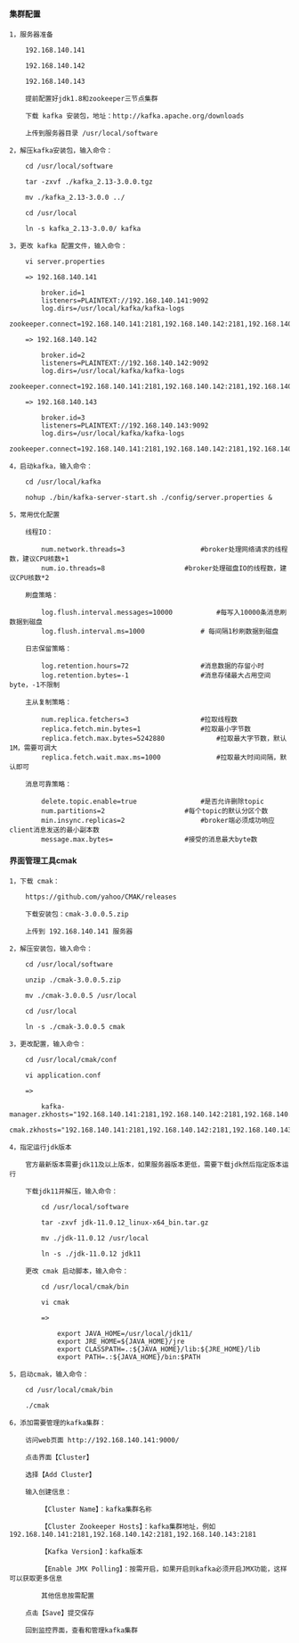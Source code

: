 
#### 集群配置

	1，服务器准备
		
		192.168.140.141
		
		192.168.140.142
		
		192.168.140.143
	
		提前配置好jdk1.8和zookeeper三节点集群
		
		下载 kafka 安装包，地址：http://kafka.apache.org/downloads
		
		上传到服务器目录 /usr/local/software
	
	2，解压kafka安装包，输入命令：
			
		cd /usr/local/software
		
		tar -zxvf ./kafka_2.13-3.0.0.tgz
		
		mv ./kafka_2.13-3.0.0 ../
		
		cd /usr/local
		
		ln -s kafka_2.13-3.0.0/ kafka
	
	3，更改 kafka 配置文件，输入命令：
		
		vi server.properties
		
		=> 192.168.140.141
		
			broker.id=1
			listeners=PLAINTEXT://192.168.140.141:9092
			log.dirs=/usr/local/kafka/kafka-logs
			zookeeper.connect=192.168.140.141:2181,192.168.140.142:2181,192.168.140.143:2181
		
		=> 192.168.140.142
		
			broker.id=2
			listeners=PLAINTEXT://192.168.140.142:9092
			log.dirs=/usr/local/kafka/kafka-logs
			zookeeper.connect=192.168.140.141:2181,192.168.140.142:2181,192.168.140.143:2181
		
		=> 192.168.140.143
		
			broker.id=3
			listeners=PLAINTEXT://192.168.140.143:9092
			log.dirs=/usr/local/kafka/kafka-logs
			zookeeper.connect=192.168.140.141:2181,192.168.140.142:2181,192.168.140.143:2181
		
	4，启动kafka，输入命令：
		
		cd /usr/local/kafka
	
		nohup ./bin/kafka-server-start.sh ./config/server.properties &
	
	5，常用优化配置
		
		线程IO：
			
			num.network.threads=3					#broker处理网络请求的线程数，建议CPU核数+1
			num.io.threads=8					#broker处理磁盘IO的线程数，建议CPU核数*2
			
		刷盘策略：
			
			log.flush.interval.messages=10000			#每写入10000条消息刷数据到磁盘
			log.flush.interval.ms=1000				# 每间隔1秒刷数据到磁盘
		
		日志保留策略：
			
			log.retention.hours=72					#消息数据的存留小时
			log.retention.bytes=-1					#消息存储最大占用空间byte，-1不限制
		
		主从复制策略：
		
			num.replica.fetchers=3					#拉取线程数
			replica.fetch.min.bytes=1				#拉取最小字节数
			replica.fetch.max.bytes=5242880				#拉取最大字节数，默认1M，需要可调大
			replica.fetch.wait.max.ms=1000				#拉取最大时间间隔，默认即可
		
		消息可靠策略：
		
			delete.topic.enable=true				#是否允许删除topic
			num.partitions=2					#每个topic的默认分区个数
			min.insync.replicas=2					#broker端必须成功响应client消息发送的最小副本数
			message.max.bytes=					#接受的消息最大byte数

#### 界面管理工具cmak

	1，下载 cmak：
	
		https://github.com/yahoo/CMAK/releases
		
		下载安装包：cmak-3.0.0.5.zip
		
		上传到 192.168.140.141 服务器
	
	2，解压安装包，输入命令：
		
		cd /usr/local/software
		
		unzip ./cmak-3.0.0.5.zip
		
		mv ./cmak-3.0.0.5 /usr/local
		
		cd /usr/local
		
		ln -s ./cmak-3.0.0.5 cmak
			
	3，更改配置，输入命令：
		
		cd /usr/local/cmak/conf
		
		vi application.conf
		
		=>
			
			kafka-manager.zkhosts="192.168.140.141:2181,192.168.140.142:2181,192.168.140.143:2181"
			cmak.zkhosts="192.168.140.141:2181,192.168.140.142:2181,192.168.140.143:2181"
	
	4，指定运行jdk版本
	
		官方最新版本需要jdk11及以上版本，如果服务器版本更低，需要下载jdk然后指定版本运行
		
		下载jdk11并解压，输入命令：
		
			cd /usr/local/software
			
			tar -zxvf jdk-11.0.12_linux-x64_bin.tar.gz
			
			mv ./jdk-11.0.12 /usr/local
			
			ln -s ./jdk-11.0.12 jdk11
		
		更改 cmak 启动脚本，输入命令：
		
			cd /usr/local/cmak/bin
			
			vi cmak
			
			=>
			
				export JAVA_HOME=/usr/local/jdk11/
				export JRE_HOME=${JAVA_HOME}/jre
				export CLASSPATH=.:${JAVA_HOME}/lib:${JRE_HOME}/lib
				export PATH=.:${JAVA_HOME}/bin:$PATH
		
	5，启动cmak，输入命令：
		
		cd /usr/local/cmak/bin
		
		./cmak
	
	6，添加需要管理的kafka集群：
	
		访问web页面 http://192.168.140.141:9000/
	
		点击界面【Cluster】
		
		选择【Add Cluster】
		
		输入创建信息：
		
			【Cluster Name】：kafka集群名称
			
			【Cluster Zookeeper Hosts】：kafka集群地址，例如 192.168.140.141:2181,192.168.140.142:2181,192.168.140.143:2181
			
			【Kafka Version】：kafka版本
			
			【Enable JMX Polling】：按需开启，如果开启则kafka必须开启JMX功能，这样可以获取更多信息
			
			其他信息按需配置
		
		点击【Save】提交保存
		
		回到监控界面，查看和管理kafka集群


